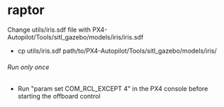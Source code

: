 # raptor

Change utils/iris.sdf file with PX4-Autopilot/Tools/sitl_gazebo/models/iris/iris.sdf
* cp utils/iris.sdf path/to/PX4-Autopilot/Tools/sitl_gazebo/models/iris/

###### Run only once

* Run "param set COM_RCL_EXCEPT 4" in the PX4 console before starting the offboard control
